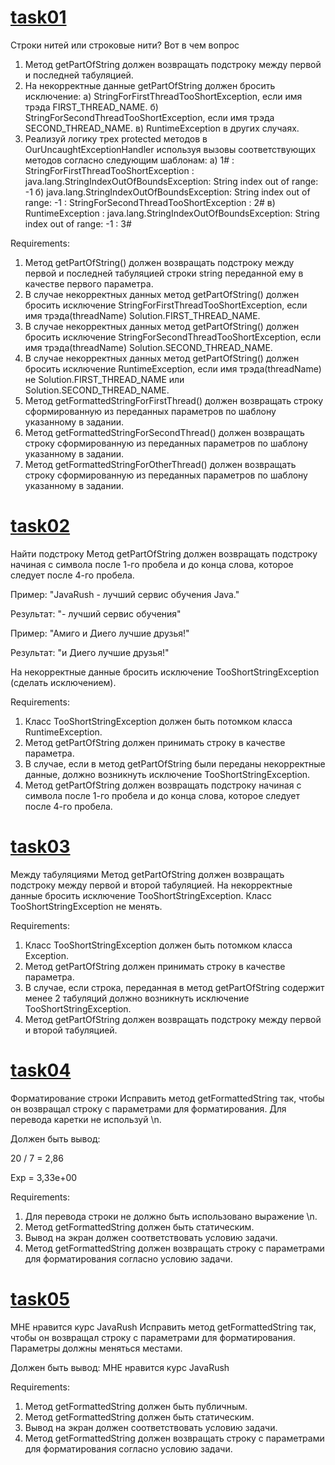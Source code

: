 # [task01](https://github.com/NikitaNasevich/javarush.ru/tree/main/level22/task01)

Строки нитей или строковые нити? Вот в чем вопрос
1. Метод getPartOfString должен возвращать подстроку между первой и последней табуляцией.
2. На некорректные данные getPartOfString должен бросить исключение:
а) StringForFirstThreadTooShortException, если имя трэда FIRST_THREAD_NAME.
б) StringForSecondThreadTooShortException, если имя трэда SECOND_THREAD_NAME.
в) RuntimeException в других случаях.
3. Реализуй логику трех protected методов в OurUncaughtExceptionHandler используя вызовы соответствующих методов согласно следующим шаблонам:
a) 1# : StringForFirstThreadTooShortException : java.lang.StringIndexOutOfBoundsException: String index out of range: -1
б) java.lang.StringIndexOutOfBoundsException: String index out of range: -1 : StringForSecondThreadTooShortException : 2#
в) RuntimeException : java.lang.StringIndexOutOfBoundsException: String index out of range: -1 : 3#


Requirements:
1. Метод getPartOfString() должен возвращать подстроку между первой и последней табуляцией строки string переданной ему в качестве первого параметра.
2. В случае некорректных данных метод getPartOfString() должен бросить исключение StringForFirstThreadTooShortException, если имя трэда(threadName) Solution.FIRST_THREAD_NAME.
3. В случае некорректных данных метод getPartOfString() должен бросить исключение StringForSecondThreadTooShortException, если имя трэда(threadName) Solution.SECOND_THREAD_NAME.
4. В случае некорректных данных метод getPartOfString() должен бросить исключение RuntimeException, если имя трэда(threadName) не Solution.FIRST_THREAD_NAME или Solution.SECOND_THREAD_NAME.
5. Метод getFormattedStringForFirstThread() должен возвращать строку сформированную из переданных параметров по шаблону указанному в задании.
6. Метод getFormattedStringForSecondThread() должен возвращать строку сформированную из переданных параметров по шаблону указанному в задании.
7. Метод getFormattedStringForOtherThread() должен возвращать строку сформированную из переданных параметров по шаблону указанному в задании.

# [task02](https://github.com/NikitaNasevich/javarush.ru/tree/main/level22/task02)

Найти подстроку
Метод getPartOfString должен возвращать подстроку начиная с символа после 1-го пробела и до конца слова,
которое следует после 4-го пробела.

Пример:
"JavaRush - лучший сервис обучения Java."

Результат:
"- лучший сервис обучения"

Пример:
"Амиго и Диего лучшие друзья!"

Результат:
"и Диего лучшие друзья!"

На некорректные данные бросить исключение TooShortStringException (сделать исключением).


Requirements:
1. Класс TooShortStringException должен быть потомком класса RuntimeException.
2. Метод getPartOfString должен принимать строку в качестве параметра.
3. В случае, если в метод getPartOfString были переданы некорректные данные, должно возникнуть исключение TooShortStringException.
4. Метод getPartOfString должен возвращать подстроку начиная с символа после 1-го пробела и до конца слова, которое следует после 4-го пробела.

# [task03](https://github.com/NikitaNasevich/javarush.ru/tree/main/level22/task03)

Между табуляциями
Метод getPartOfString должен возвращать подстроку между первой и второй табуляцией.
На некорректные данные бросить исключение TooShortStringException.
Класс TooShortStringException не менять.


Requirements:
1. Класс TooShortStringException должен быть потомком класса Exception.
2. Метод getPartOfString должен принимать строку в качестве параметра.
3. В случае, если строка, переданная в метод getPartOfString содержит менее 2 табуляций должно возникнуть исключение TooShortStringException.
4. Метод getPartOfString должен возвращать подстроку между первой и второй табуляцией.

# [task04](https://github.com/NikitaNasevich/javarush.ru/tree/main/level22/task04)

Форматирование строки
Исправить метод getFormattedString так, чтобы он возвращал строку с параметрами для форматирования.
Для перевода каретки не используй \n.

Должен быть вывод:

20 / 7 = 2,86

Exp = 3,33e+00


Requirements:
1. Для перевода строки не должно быть использовано выражение \n.
2. Метод getFormattedString должен быть статическим.
3. Вывод на экран должен соответствовать условию задачи.
4. Метод getFormattedString должен возвращать строку с параметрами для форматирования согласно условию задачи.

# [task05](https://github.com/NikitaNasevich/javarush.ru/tree/main/level22/task05)

МНЕ нравится курс JavaRush
Исправить метод getFormattedString так, чтобы он возвращал строку с параметрами для форматирования.
Параметры должны меняться местами.

Должен быть вывод:
МНЕ нравится курс JavaRush


Requirements:
1. Метод getFormattedString должен быть публичным.
2. Метод getFormattedString должен быть статическим.
3. Вывод на экран должен соответствовать условию задачи.
4. Метод getFormattedString должен возвращать строку с параметрами для форматирования согласно условию задачи.

